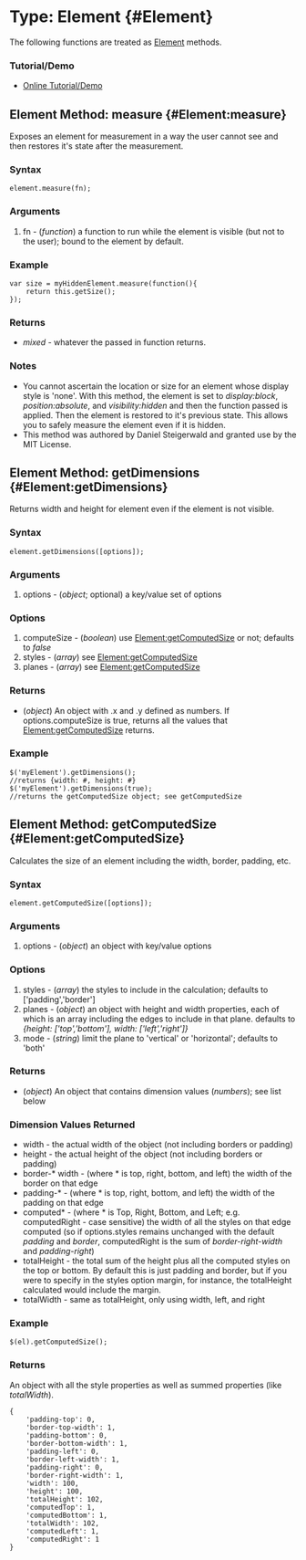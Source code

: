 Type: Element {#Element}
==========================
The following functions are treated as [Element][] methods.

### Tutorial/Demo

* [Online Tutorial/Demo](http://www.clientcide.com/wiki/cnet-libraries/04-element/01-element.measure)


Element Method: measure {#Element:measure}
------------------------------------------

Exposes an element for measurement in a way the user cannot see and then restores it's state after the measurement.

### Syntax

	element.measure(fn);

### Arguments

1. fn - (*function*) a function to run while the element is visible (but not to the user); bound to the element by default.

### Example

	var size = myHiddenElement.measure(function(){
		return this.getSize();
	});

### Returns

* *mixed* - whatever the passed in function returns.

### Notes

* You cannot ascertain the location or size for an element whose display style is 'none'. With this method, the element is set to *display:block*, *position:absolute*, and *visibility:hidden* and then the function passed is applied. Then the element is restored to it's previous state. This allows you to safely measure the element even if it is hidden.
* This method was authored by Daniel Steigerwald and granted use by the MIT License.


Element Method: getDimensions {#Element:getDimensions}
------------------------------------------------------

Returns width and height for element even if the element is not visible.

### Syntax

	element.getDimensions([options]);

### Arguments

1. options - (*object*; optional) a key/value set of options

### Options

1. computeSize - (*boolean*) use [Element:getComputedSize][] or not; defaults to *false*
2. styles - (*array*) see [Element:getComputedSize][]
3. planes - (*array*) see [Element:getComputedSize][]

###	Returns

* (*object*) An object with .x and .y defined as numbers. If options.computeSize is true, returns all the values that [Element:getComputedSize][] returns.

### Example

	$('myElement').getDimensions();
	//returns {width: #, height: #}
	$('myElement').getDimensions(true);
	//returns the getComputedSize object; see getComputedSize

Element Method: getComputedSize {#Element:getComputedSize}
----------------------------------------------------------

Calculates the size of an element including the width, border, padding, etc.

### Syntax

	element.getComputedSize([options]);

### Arguments

1. options - (*object*) an object with key/value options

### Options

1. styles - (*array*) the styles to include in the calculation; defaults to ['padding','border']
2. planes - (*object*) an object with height and width properties, each of which is an array including the edges to include in that plane. defaults to *{height: ['top','bottom'], width: ['left','right']}*
3. mode - (*string*) limit the plane to 'vertical' or 'horizontal'; defaults to 'both'

### Returns

* (*object*) An object that contains dimension values (*numbers*); see list below

### Dimension Values Returned

* width - the actual width of the object (not including borders or padding)
* height - the actual height of the object (not including borders or padding)
* border-\* width - (where \* is top, right, bottom, and left) the width of the border on that edge
* padding-\* - (where \* is top, right, bottom, and left) the width of the padding on that edge
* computed\* - (where \* is Top, Right, Bottom, and Left; e.g. computedRight - case sensitive) the width of all the styles on that edge computed (so if options.styles remains unchanged with the default *padding* and *border*, computedRight is the sum of *border-right-width* and *padding-right*)
* totalHeight - the total sum of the height plus all the computed styles on the top or bottom. By default this is just padding and border, but if you were to specify in the styles option margin, for instance, the totalHeight calculated would include the margin.
* totalWidth - same as totalHeight, only using width, left, and right

### Example

	$(el).getComputedSize();

### Returns

An object with all the style properties as well as summed properties (like *totalWidth*).

	{
		'padding-top': 0,
		'border-top-width': 1,
		'padding-bottom': 0,
		'border-bottom-width': 1,
		'padding-left': 0,
		'border-left-width': 1,
		'padding-right': 0,
		'border-right-width': 1,
		'width': 100,
		'height': 100,
		'totalHeight': 102,
		'computedTop': 1,
		'computedBottom': 1,
		'totalWidth': 102,
		'computedLeft': 1,
		'computedRight': 1
	}

[Element:getComputedSize]: #Element:getComputedSize
[Element]: /core/Element/Element
